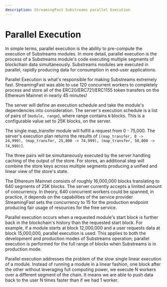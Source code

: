 ```yaml
---
description: StreamingFast Substreams parallel Execution
---
```


# Parallel Execution

In simple terms, parallel execution is the ability to pre-compute the execution of Substreams modules. In more detail, parallel execution is the process of a Substreams module's code executing multiple segments of blockchain data simultaneously. Substreams modules are executed in parallel, rapidly producing data for consumption in end-user applications.

Parallel Execution is what's responsible for making Substreams extremely fast. StreamingFast was able to use 120 concurrent workers to completely process and store all of the ERC20/ERC721/ERC1155 token transfers on the Ethereum Mainnet in nearly 45 minutes!

The server will define an execution schedule and take the module's dependencies into consideration. The server's execution schedule is a list of pairs of (`module, range`), where range contains `N` blocks. This is a configurable value set to 25K blocks, on the server.

The single map_transfer module will fulfill a request from 0 - 75,000. The server's execution plan returns the results of `[(map_transfer, 0 -> 24,999), (map_transfer, 25,000 -> 74,999), (map_transfer, 50,000 -> 74,999)]`.

The three pairs will be simultaneously executed by the server handling caching of the output of the store. For stores, an additional step will combine the store keys across multiple segments producing a unified and linear view of the store's state.

The Ethereum Mainnet consists of roughly 16,000,000 blocks translating to 640 segments of 25K blocks. The server currently accepts a limited amount of concurrency. In theory, 640 concurrent workers could be spanned, in practice, it depends on the capabilities of the service provider StreamingFast sets the concurrency to 15 for the production endpoint producing fair usage of resources for the free service.

Parallel execution occurs when a requested module's start block is further back in the blockchain's history than the requested start block. For example, if a module starts at block 12,000,000 and a user requests data at block 15,000,000, parallel execution is used. This applies to both the development and production modes of Substreams operation; parallel execution is performed for the full range of blocks when Substreams is in production mode.

Parallel execution addresses the problem of the slow single linear execution of a module. Instead of running a module in a linear fashion, one block after the other without leveraging full computing power, we execute N workers over a different segment of the chain. It means we are able to push data back to the user N times faster than if we had 1 worker.
